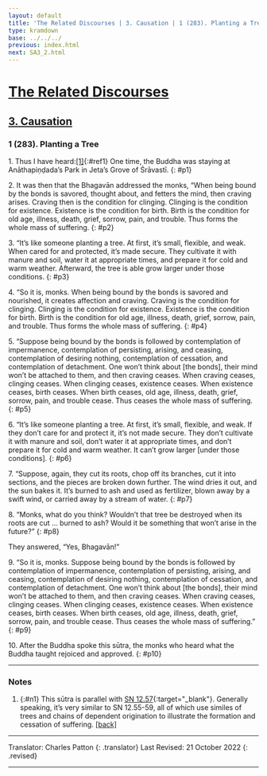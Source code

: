 ```yaml
---
layout: default
title: 'The Related Discourses | 3. Causation | 1 (283). Planting a Tree'
type: kramdown
base: ../../../
previous: index.html
next: SA3_2.html
---
```


# [The Related Discourses](../index.html)
## [3. Causation](index.html)
### 1 (283). Planting a Tree

1\. Thus I have heard:[\[1\]](#n1){:#ref1} One time, the Buddha was staying at Anāthapiṇḍada’s Park in Jeta’s Grove of Śrāvastī.
{: #p1}

2\. It was then that the Bhagavān addressed the monks, “When being bound by the bonds is savored, thought about, and fetters the mind, then craving arises. Craving then is the condition for clinging. Clinging is the condition for existence. Existence is the condition for birth. Birth is the condition for old age, illness, death, grief, sorrow, pain, and trouble. Thus forms the whole mass of suffering.
{: #p2}

3\. “It’s like someone planting a tree. At first, it’s small, flexible, and weak. When cared for and protected, it’s made secure. They cultivate it with manure and soil, water it at appropriate times, and prepare it for cold and warm weather. Afterward, the tree is able grow larger under those conditions.
{: #p3}

4\. “So it is, monks. When being bound by the bonds is savored and nourished, it creates affection and craving. Craving is the condition for clinging. Clinging is the condition for existence. Existence is the condition for birth. Birth is the condition for old age, illness, death, grief, sorrow, pain, and trouble. Thus forms the whole mass of suffering.
{: #p4}

5\. “Suppose being bound by the bonds is followed by contemplation of impermanence, contemplation of persisting, arising, and ceasing, contemplation of desiring nothing, contemplation of cessation, and contemplation of detachment. One won’t think about [the bonds], their mind won’t be attached to them, and then craving ceases. When craving ceases, clinging ceases. When clinging ceases, existence ceases. When existence ceases, birth ceases. When birth ceases, old age, illness, death, grief, sorrow, pain, and trouble cease. Thus ceases the whole mass of suffering.
{: #p5}

6\. “It’s like someone planting a tree. At first, it’s small, flexible, and weak. If they don’t care for and protect it, it’s not made secure. They don’t cultivate it with manure and soil, don’t water it at appropriate times, and don’t prepare it for cold and warm weather. It can’t grow larger [under those conditions].
{: #p6}

7\. “Suppose, again, they cut its roots, chop off its branches, cut it into sections, and the pieces are broken down further. The wind dries it out, and the sun bakes it. It’s burned to ash and used as fertilizer, blown away by a swift wind, or carried away by a stream of water.
{: #p7}

8\. “Monks, what do you think? Wouldn’t that tree be destroyed when its roots are cut … burned to ash? Would it be something that won’t arise in the future?”
{: #p8}

They answered, “Yes, Bhagavān!”

9\. “So it is, monks. Suppose being bound by the bonds is followed by contemplation of impermanence, contemplation of persisting, arising, and ceasing, contemplation of desiring nothing, contemplation of cessation, and contemplation of detachment. One won’t think about [the bonds], their mind won’t be attached to them, and then craving ceases. When craving ceases, clinging ceases. When clinging ceases, existence ceases. When existence ceases, birth ceases. When birth ceases, old age, illness, death, grief, sorrow, pain, and trouble cease. Thus ceases the whole mass of suffering.”
{: #p9}

10\. After the Buddha spoke this sūtra, the monks who heard what the Buddha taught rejoiced and approved.
{: #p10}

---

### Notes

1. {:#n1} This sūtra is parallel with [SN 12.57](https://suttacentral.net/sn12.57){:target="_blank"}. Generally speaking, it’s very similar to SN 12.55-59, all of which use similes of trees and chains of dependent origination to illustrate the formation and cessation of suffering. [\[back\]](#ref1)

---

Translator: Charles Patton
{: .translator}
Last Revised: 21 October 2022
{: .revised}

---

